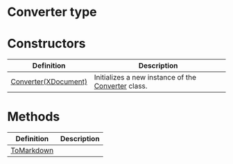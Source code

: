 <a name='T-Vsxmd-Converter'></a>
# Converter type



# Constructors

| Definition | Description |
|-|-|
| [Converter(XDocument)](/Vsxmd/Converter.md/#M-Vsxmd-Converter-#ctor-System-Xml-Linq-XDocument-) | Initializes a new instance of the [Converter](/Vsxmd/Converter.md/#T-Vsxmd-Converter) class. |

# Methods

| Definition | Description |
|-|-|
| [ToMarkdown](/Vsxmd/Converter.md/#M-Vsxmd-Converter-ToMarkdown) |  |
